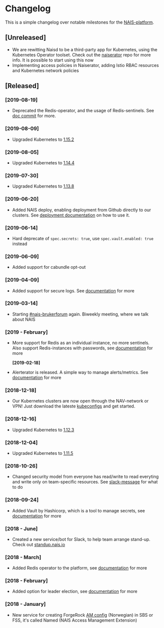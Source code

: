 # Changelog

This is a simple changelog over notable milestones for the [NAIS-platform](about.md).

## \[Unreleased\]

* We are rewitting Naisd to be a third-party app for Kubernetes, using the Kubernetes Operator toolset. Check out the [naiserator](https://github.com/nais/naiserator) repo for more info. It is possible to start using this now
* Implementing access policies in Naiserator, adding Istio RBAC resources and Kubernetes network policies

## \[Released\]

### \[2019-08-19\]

* Deprecated the Redis-operator, and the usage of Redis-sentinels. See [doc commit](https://github.com/nais/doc/commit/0c50a0db8a0eb7b98b77b60142e2741afba5f121#diff-4b5a6e49ad24d2fd8a9052f65eb5fc69c7fc7ecd) for more.

### \[2019-08-09\]

* Upgraded Kubernetes to [1.15.2](https://github.com/kubernetes/kubernetes/blob/master/CHANGELOG-1.15.md)

### \[2019-08-05\]

* Upgraded Kubernetes to [1.14.4](https://github.com/kubernetes/kubernetes/blob/master/CHANGELOG-1.14.md)

### \[2019-07-30\]

* Upgraded Kubernetes to [1.13.8](https://github.com/kubernetes/kubernetes/blob/master/CHANGELOG-1.13.md)

### \[2019-06-20\]

* Added NAIS deploy, enabling deployment from Github directly to our clusters. See [deployment documentation](deploy/) on how to use it.

### \[2019-06-14\]

* Hard deprecate of `spec.secrets: true`, use `spec.vault.enabled: true` instead

### \[2019-06-09\]

* Added support for cabundle opt-out

### \[2019-04-09\]

* Added support for secure logs. See [documentation](logging/secure-logs.md) for more

### \[2019-03-14\]

* Starting [\#nais-brukerforum](https://nav-it.slack.com/messages/CGGTL83GT) again. Biweekly meeting, where we talk about NAIS

### \[2019 - February\]

* More support for Redis as an individual instance, no more sentinels. Also support Redis-instances with passwords, see [documentation](redis.md) for more

  **\[2019-02-18\]**

* Alerterator is released. A simple way to manage alerts/metrics. See [documentation](alerts.md) for more

### \[2018-12-18\]

* Our Kubernetes clusters are now open through the NAV-network or VPN! Just download the lateste [kubeconfigs](https://github.com/navikt/kubeconfigs) and get started.

### \[2018-12-16\]

* Upgraded Kubernetes to [1.12.3](https://github.com/kubernetes/kubernetes/blob/master/CHANGELOG-1.12.md)

### \[2018-12-04\]

* Upgraded Kubernetes to [1.11.5](https://github.com/kubernetes/kubernetes/blob/master/CHANGELOG-1.11.md)

### \[2018-10-26\]

* Changed security model from everyone has read/write to read everyting and write only on team-specific resources. See [slack-message](https://nav-it.slack.com/archives/C5KUST8N6/p1540292509000100) for what to do

### \[2018-09-24\]

* Added Vault by Hashicorp, which is a tool to manage secrets, see [documentation](secrets.md) for more

### \[2018 - June\]

* Created a new service/bot for Slack, to help team arrange stand-up. Check out [standup.nais.io](https://standup.nais.io/)

### \[2018 - March\]

* Added Redis operator to the platform, see [documentation](redis.md) for more

### \[2018 - February\]

* Added option for leader election, see [documentation](leader_election.md) for more

### \[2018 - January\]

* New service for creating ForgeRock [AM config](authnz/am.md) \(Norwegian\) in SBS or FSS, it's called Named \(NAIS Access Management Extension\)

